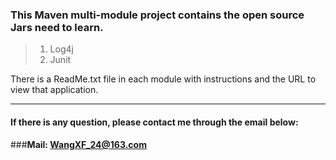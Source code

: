 ### This Maven multi-module project contains the open source Jars need to learn.
> 
>1. Log4j
>2. Junit

There is a ReadMe.txt file in each module with instructions 
and the URL to view that application.

*****
#### If there is any question, please contact me through the email below:
###**Mail: <WangXF_24@163.com>**
